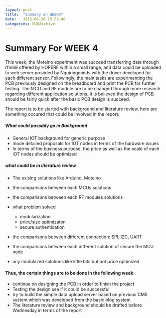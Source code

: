 ```yaml
---
layout: post
title:  "Summary on WEEK4"
date:   2015-06-26 15:52:48
categories: 毕设Archive
---
```


# Summary For WEEK 4

This week, the Moteino experiment was succeed transferring data through rfm69 offered by HOPERF within a small range, and data could be uploaded to web server provided by Nquiringminds with the driver developed for each different sensor. Followingly, the main tasks are experimenting the PCB previously designed on the breadboard and print the PCB for further testing. The MCU and RF module are to be changed through more research regarding different application solutions. It is believed the design of PCB should be fairly quick after the basic PCB design is succeed.

The report is to be started with background and literature review, here are something occured that could be involved in the report.

##### What could possibly go in Background

* General IOT background for generic purpose
* mode detailed proposals for IOT nodes in terms of the hardware issues
* In terms of the business purpose, the price as well as the scale of each IOT nodes should be optimized

##### what could be in literature review 

* The exising solutions like Arduino, Moteino
* the comparisons between each MCUs solutions
* the comparisons between each RF modules solutions 
* what problem solved
	* modularization
	* price/size optimizaton
	* secure authentication

* the comparisons between different connection: SPI, I2C, UART
* the comparisons between each different solution of secure the MCU node
* any modulazed solutions like little bits but not price optimized

#### Thus, the certain things are to be done in the following week:

* continue on designing the PCB in order to finish the project
* Testing the design see if it could be successful
* try to build the simple data upload server based on previous CMS system which was developed from the basic blog system
* The literature review and background should be drafted before Wednesday in terms of the report
